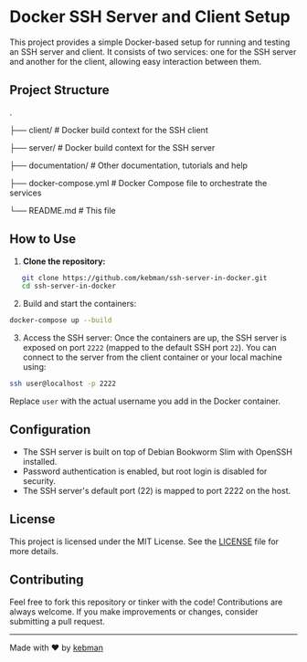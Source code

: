 # Docker SSH Server and Client Setup

This project provides a simple Docker-based setup for running and testing an SSH server and client. It consists of two services: one for the SSH server and another for the client, allowing easy interaction between them.

## Project Structure

. 

├── client/ # Docker build context for the SSH client 

├── server/ # Docker build context for the SSH server

├── documentation/ # Other documentation, tutorials and help

├── docker-compose.yml # Docker Compose file to orchestrate the services 

└── README.md # This file

## How to Use

1. **Clone the repository:**

```bash
   git clone https://github.com/kebman/ssh-server-in-docker.git
   cd ssh-server-in-docker
```

2. Build and start the containers:

```Bash
docker-compose up --build
```

3. Access the SSH server: Once the containers are up, the SSH server is exposed on port `2222` (mapped to the default SSH port `22`). You can connect to the server from the client container or your local machine using:

```Bash
ssh user@localhost -p 2222
```

Replace `user` with the actual username you add in the Docker container.

## Configuration

- The SSH server is built on top of Debian Bookworm Slim with OpenSSH installed.
- Password authentication is enabled, but root login is disabled for security.
- The SSH server's default port (22) is mapped to port 2222 on the host.

## License

This project is licensed under the MIT License. See the [LICENSE](LICENSE.md) file for more details.

## Contributing

Feel free to fork this repository or tinker with the code! Contributions are always welcome. If you make improvements or changes, consider submitting a pull request.

---

Made with ❤️ by [kebman](https://github.com/kebman)
